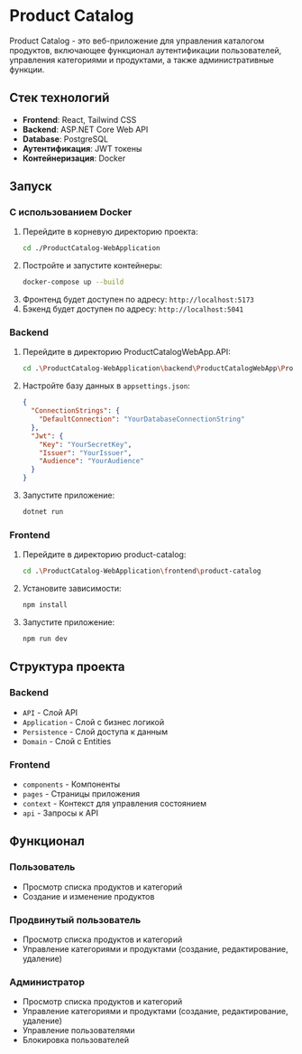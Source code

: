 # Product Catalog

Product Catalog - это веб-приложение для управления каталогом продуктов, включающее функционал аутентификации пользователей, управления категориями и продуктами, а также административные функции.

## Стек технологий

- **Frontend**: React, Tailwind CSS
- **Backend**: ASP.NET Core Web API
- **Database**: PostgreSQL
- **Аутентификация**: JWT токены
- **Контейнеризация**: Docker

## Запуск

### С использованием Docker

1. Перейдите в корневую директорию проекта:
    ```bash
    cd ./ProductCatalog-WebApplication
    ```
2. Постройте и запустите контейнеры:
    ```bash
    docker-compose up --build
    ```
3. Фронтенд будет доступен по адресу: `http://localhost:5173`
4. Бэкенд будет доступен по адресу: `http://localhost:5041`

### Backend

1. Перейдите в директорию ProductCatalogWebApp.API:
    ```bash
    cd .\ProductCatalog-WebApplication\backend\ProductCatalogWebApp\ProductCatalogWebApp.API
    ```

2. Настройте базу данных в `appsettings.json`:

    ```json
    {
      "ConnectionStrings": {
        "DefaultConnection": "YourDatabaseConnectionString"
      },
      "Jwt": {
        "Key": "YourSecretKey",
        "Issuer": "YourIssuer",
        "Audience": "YourAudience"
      }
    }
    ```

3. Запустите приложение:
    ```bash
    dotnet run
    ```

### Frontend

1. Перейдите в директорию product-catalog:
    ```bash
    cd .\ProductCatalog-WebApplication\frontend\product-catalog
    ```

2. Установите зависимости:
    ```bash
    npm install
    ```

3. Запустите приложение:
    ```bash
    npm run dev
    ```

## Структура проекта

### Backend

- `API` - Слой API
- `Application` - Слой с бизнес логикой
- `Persistence` - Слой доступа к данным
- `Domain` - Слой с Entities

### Frontend

- `components` - Компоненты
- `pages` - Страницы приложения
- `context` - Контекст для управления состоянием
- `api` - Запросы к API

## Функционал

### Пользователь

- Просмотр списка продуктов и категорий
- Создание и изменение продуктов

### Продвинутый пользователь

- Просмотр списка продуктов и категорий
- Управление категориями и продуктами (создание, редактирование, удаление)

### Администратор

- Просмотр списка продуктов и категорий
- Управление категориями и продуктами (создание, редактирование, удаление)
- Управление пользователями
- Блокировка пользователей
